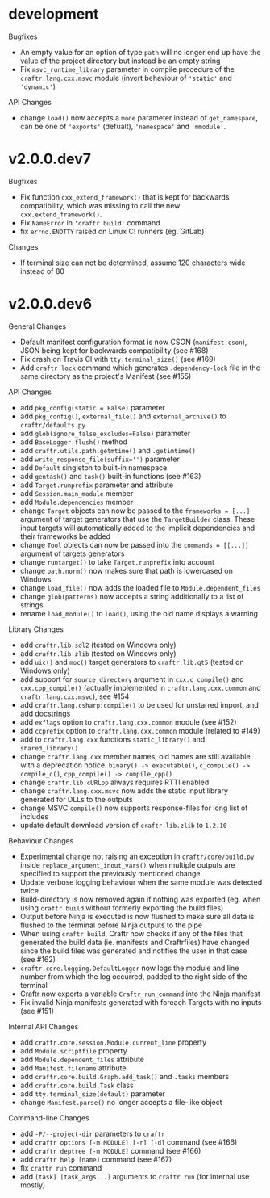 # development

Bugfixes

- An empty value for an option of type `path` will no longer end up have the
  value of the project directory but instead be an empty string
- Fix `msvc_runtime_library` parameter in compile procedure of the
  `craftr.lang.cxx.msvc` module (invert behaviour of `'static'` and `'dynamic'`)

API Changes

- change `load()` now accepts a `mode` parameter instead of `get_namespace`,
  can be one of `'exports'` (defualt), `'namespace'` and `'mmodule'`.

# v2.0.0.dev7

Bugfixes

- Fix function `cxx_extend_framework()` that is kept for backwards compatibility,
  which was missing to call the new `cxx.extend_framework()`.
- Fix `NameError` in `'craftr build'` command
- fix `errno.ENOTTY` raised on Linux CI runners (eg. GitLab)

Changes

- If terminal size can not be determined, assume 120 characters wide
  instead of 80

# v2.0.0.dev6

General Changes

- Default manifest configuration format is now CSON (`manifest.cson`),
  JSON being kept for backwards compatibility (see #168)
- Fix crash on Travis CI with `tty.terminal_size()` (see #169)
- Add `craftr lock` command which generates `.dependency-lock` file in the
  same directory as the project's Manifest (see #155)

API Changes

- add `pkg_config(static = False)` parameter
- add `pkg_config()`, `external_file()` and `external_archive()` to `craftr/defaults.py`
- add `glob(ignore_false_excludes=False)` parameter
- add `BaseLogger.flush()` method
- add `craftr.utils.path.getmtime()` and `.getimtime()`
- add `write_response_file(suffix='')` parameter
- add `Default` singleton to built-in namespace
- add `gentask()` and `task()` built-in functions (see #163)
- add `Target.runprefix` parameter and attribute
- add `Session.main_module` member
- add `Module.dependencies` member
- change `Target` objects can now be passed to the `frameworks = [...]` argument
  of target generators that use the `TargetBuilder` class. These input targets
  will automatically added to the implicit dependencies and their frameworks
  be added
- change `Tool` objects can now be passed into the `commands = [[...]]` argument
  of targets generators
- change `runtarget()` to take `Target.runprefix` into account
- change `path.norm()` now makes sure that path is lowercased on Windows
- change `load_file()` now adds the loaded file to `Module.dependent_files`
- change `glob(patterns)` now accepts a string additionally to a list of strings
- rename `load_module()` to `load()`, using the old name displays a warning

Library Changes

- add `craftr.lib.sdl2` (tested on Windows only)
- add `craftr.lib.zlib` (tested on Windows only)
- add `uic()` and `moc()` target generators to `craftr.lib.qt5` (tested on Windows only)
- add support for `source_directory` argument in `cxx.c_compile()` and `cxx.cpp_compile()`
  (actually implemented in `craftr.lang.cxx.common` and `craftr.lang.cxx.msvc`), see #154
- add `craftr.lang.csharp:compile()` to be used for unstarred import, and add docstrings
- add `exflags` option to `craftr.lang.cxx.common` module (see #152)
- add `ccprefix` option to `craftr.lang.cxx.common` module (related to #149)
- add to `craftr.lang.cxx` functions `static_library()` and `shared_library()`
- change `craftr.lang.cxx` member names, old names are still available with a
  deprecation notice. `binary() -> executable()`, `c_compile() -> compile_c()`,
  `cpp_compile() -> compile_cpp()`
- change `craftr.lib.cURLpp` always requires RTTI enabled
- change `craftr.lang.cxx.msvc` now adds the static input library generated for DLLs to the outputs
- change MSVC `compile()` now supports response-files for long list of includes
- update default download version of `craftr.lib.zlib` to `1.2.10`

Behaviour Changes

- Experimental change not raising an exception in `craftr/core/build.py` inside
  `replace_argument_inout_vars()` when multiple outputs are specified to support
  the previously mentioned change
- Update verbose logging behaviour when the same module was detected twice
- Build-directory is now removed again if nothing was exported (eg. when
  using `craftr build` without formerly exporting the build files)
- Output before Ninja is executed is now flushed to make sure all data is
  flushed to the terminal before Ninja outputs to the pipe
- When using `craftr build`, Craftr now checks if any of the files that generated
  the build data (ie. manifests and Craftrfiles) have changed since the build
  files was generated and notifies the user in that case (see #162)
- `craftr.core.logging.DefaultLogger` now logs the module and line number from
  which the log occurred, padded to the right side of the terminal
- Craftr now exports a variable `Craftr_run_command` into the Ninja manifest
- Fix invalid Ninja manifests generated with foreach Targets with no inputs (see #151)

Internal API Changes

- add `craftr.core.session.Module.current_line` property
- add `Module.scriptfile` property
- add `Module.dependent_files` attribute
- add `Manifest.filename` attribute
- add `craftr.core.build.Graph.add_task()` and `.tasks` members
- add `craftr.core.build.Task` class
- add `tty.terminal_size(default)` parameter
- change `Manifest.parse()` no longer accepts a file-like object

Command-line Changes

- add `-P/--project-dir` parameters to `craftr`
- add `craftr options [-m MODULE] [-r] [-d]` command (see #166)
- add `craftr deptree [-m MODULE]` command (see #166)
- add `craftr help [name]` command (see #167)
- fix `craftr run` command
- add `[task] [task_args...]` arguments to `craftr run` (for internal use mostly)
